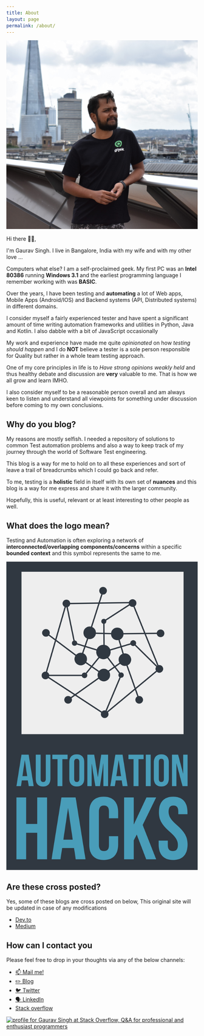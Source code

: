 ```yaml
---
title: About
layout: page
permalink: /about/
---
```


![Gaurav Singh](/assets/images/wp-content/uploads/2019/09/dsc_0107-1.jpg)

Hi there 👋🏻,

I'm Gaurav Singh. I live in Bangalore, India with my wife and with my other love ...

Computers what else? I am a self-proclaimed geek. My first PC was an **Intel 80386** running
**Windows 3.1** and the earliest programming language I remember working with was **BASIC**.

Over the years, I have been testing and **automating** a lot of Web apps, Mobile Apps (Android/IOS)
and Backend systems (API, Distributed systems) in different domains.

I consider myself a fairly experienced tester and have spent a significant amount of time writing
automation frameworks and utilities in Python, Java and Kotlin. I also dabble with a bit of
JavaScript occasionally

My work and experience have made me quite _opinionated_ on how _testing should happen_ and I do
**NOT** believe a tester is a sole person responsible for Quality but rather in a whole team testing
approach.

One of my core principles in life is to _Have strong opinions weakly held_ and thus healthy debate
and discussion are **very** valuable to me. That is how we all grow and learn IMHO.

I also consider myself to be a reasonable person overall and am always keen to listen and understand
all viewpoints for something under discussion before coming to my own conclusions.

## Why do you blog?

My reasons are mostly selfish. I needed a repository of solutions to common Test automation problems
and also a way to keep track of my journey through the world of Software Test engineering.

This blog is a way for me to hold on to all these experiences and sort of leave a trail of
breadcrumbs which I could go back and refer.

To me, testing is a **holistic** field in itself with its own set of **nuances** and this blog is a
way for me express and share it with the larger community.

Hopefully, this is useful, relevant or at least interesting to other people as well.

## What does the logo mean?

Testing and Automation is often exploring a network of **interconnected/overlapping**
**components/concerns** within a specific **bounded context** and this symbol represents the same to
me.

![Automation hacks logo](/assets/images/logo/site-logo.png)

## Are these cross posted?

Yes, some of these blogs are cross posted on below, This original site will be updated in case of
any modifications

- [Dev.to](https://dev.to/automationhacks)
- [Medium](https://automationhacks.medium.com/)

## How can I contact you

Please feel free to drop in your thoughts via any of the below channels:

- [📫 Mail me!](mailto:automationhacks@gmail.com)
- [✏️ Blog](https://automationhacks.io/)
- [🐦 Twitter](https://twitter.com/automationhacks)
- [🗣 LinkedIn](https://www.linkedin.com/in/automationhacks/)
- [Stack overflow](https://stackoverflow.com/users/5336432/gaurav-singh)

<a href="https://stackoverflow.com/users/5336432/gaurav-singh"><img src="https://stackoverflow.com/users/flair/5336432.png?theme=clean" width="208" height="58" alt="profile for Gaurav Singh at Stack Overflow, Q&amp;A for professional and enthusiast programmers" title="profile for Gaurav Singh at Stack Overflow, Q&amp;A for professional and enthusiast programmers"></a>
